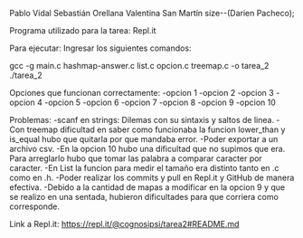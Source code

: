 Pablo Vidal
Sebastián Orellana
Valentina San Martín
size--(Darien Pacheco);

Programa utilizado para la tarea: Repl.it

Para ejecutar:
  Ingresar los siguientes comandos:

  gcc -g main.c hashmap-answer.c list.c opcion.c treemap.c -o tarea_2
  ./tarea_2


Opciones que funcionan correctamente:
  -opcion 1
  -opcion 2
  -opcion 3
  -opcion 4
  -opcion 5
  -opcion 6
  -opcion 7
  -opcion 8
  -opcion 9
  -opcion 10

Problemas:
  -scanf en strings: Dilemas con su sintaxis y saltos de linea.
  -Con treemap dificultad en saber como funcionaba la funcion lower_than y is_equal hubo que quitarla por que mandaba error.
  -Poder exportar a un archivo csv.
  -En la opcion 10 hubo una dificultad que no supimos que era. Para arreglarlo hubo que tomar las palabra a comparar caracter por caracter.
  -En List la funcion para medir el tamaño era distinto tanto en .c como en .h.
  -Poder realizar los commits y pull en Repl.it y GitHub de manera efectiva.
  -Debido a la cantidad de mapas a modificar en la opcion 9 y que se realizo en una sentada, hubieron dificultades para que corriera como corresponde.

  Link a Repl.it:
  https://repl.it/@cognosipsi/tarea2#README.md
